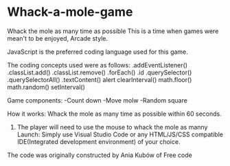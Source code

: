 # Whack-a-mole-game

Whack the mole as many time as possible
This is a time when games were mean't to be enjoyed, Arcade style. 

JavaScript is the preferred coding language used for this game.

The coding concepts used were as follows:
.addEventListener()
.classList.add()
.classList.remove()
.forEach()
.id
.querySelector()
.querySelectorAll()
.textContent()
alert
clearInterval()
math.floor()
math.random()
setInterval()


Game components:
-Count down
-Move molw
-Random square

How it works:
Whack the mole as many time as possible within 60 seconds. 

1. The player will need to use the mouse to whack the mole as manny 
Launch:
Simply use Visual Studio Code or any HTML/JS/CSS compatible IDE(Integrated development environment) of your choice. 

The code was originally constructed by Ania Kubów of Free code 
